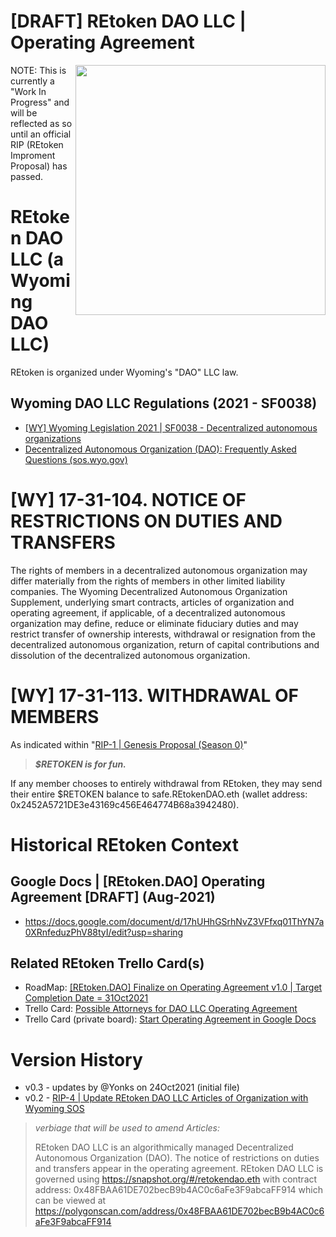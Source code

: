 # [DRAFT] REtoken DAO LLC | Operating Agreement
<img src="https://pbs.twimg.com/media/E7NDzbcVgAMGPGQ.jpg" width=400 align=right>
NOTE:  This is currently a "Work In Progress" and will be reflected as so until an official RIP (REtoken Improment Proposal) has passed.

# REtoken DAO LLC (a Wyoming DAO LLC)
REtoken is organized under Wyoming's "DAO" LLC law.

## Wyoming DAO LLC Regulations (2021 - SF0038)
* [[WY] Wyoming Legislation 2021 | SF0038 - Decentralized autonomous organizations](https://www.wyoleg.gov/Legislation/2021/SF0038)
* [Decentralized Autonomous Organization (DAO): Frequently Asked Questions (sos.wyo.gov)](https://sos.wyo.gov/Business/Docs/DAOs_FAQs.pdf)

# [WY] 17-31-104. NOTICE OF RESTRICTIONS ON DUTIES AND TRANSFERS

The rights of members in a decentralized autonomous organization may differ materially from the rights of members in other limited liability companies. The Wyoming Decentralized Autonomous Organization Supplement, underlying smart contracts, articles of organization and operating agreement, if applicable, of a decentralized autonomous organization may define, reduce or eliminate fiduciary duties and may restrict transfer of ownership interests, withdrawal or resignation from the decentralized autonomous organization, return of capital contributions and dissolution of the decentralized autonomous organization.

# [WY] 17-31-113. WITHDRAWAL OF MEMBERS

As indicated within "[RIP-1 | Genesis Proposal (Season 0)](https://snapshot.org/#/retokendao.eth/proposal/QmdJUQkW6dNWfuT5BZbx1qWzopgbpEFom1xaVsVCQCT7UD)"

> ***$RETOKEN is for fun.***

If any member chooses to entirely withdrawal from REtoken, they may send their entire $RETOKEN balance to safe.REtokenDAO.eth (wallet address: 0x2452A5721DE3e43169c456E464774B68a3942480).

# Historical REtoken Context

## Google Docs | [REtoken.DAO] Operating Agreement [DRAFT] (Aug-2021)
* https://docs.google.com/document/d/17hUHhGSrhNvZ3VFfxq01ThYN7a0XRnfeduzPhV88tyI/edit?usp=sharing

## Related REtoken Trello Card(s)
* RoadMap: [[REtoken.DAO] Finalize on Operating Agreement v1.0 | Target Completion Date = 31Oct2021](https://trello.com/c/F8YmmE82)
* Trello Card: [Possible Attorneys for DAO LLC Operating Agreement](https://trello.com/c/MPvosg2W)
* Trello Card (private board): [Start Operating Agreement in Google Docs](https://trello.com/c/g3HR4TMj/33-start-operating-agreement-in-google-docs)

# Version History
* v0.3 - updates by @Yonks on 24Oct2021 (initial file)
* v0.2 - [RIP-4 | Update REtoken DAO LLC Articles of Organization with Wyoming SOS](https://snapshot.org/#/retokendao.eth/proposal/QmRG1FMqeArpy4NMd4XTrFm18fKB7NpkDEZwxpnBELMKzQ)
> *verbiage that will be used to amend Articles:*
> 
> REtoken DAO LLC is an algorithmically managed Decentralized Autonomous Organization (DAO). The notice of restrictions on duties and transfers appear in the operating agreement. REtoken DAO LLC is governed using https://snapshot.org/#/retokendao.eth with contract address: 0x48FBAA61DE702becB9b4AC0c6aFe3F9abcaFF914 which can be viewed at https://polygonscan.com/address/0x48FBAA61DE702becB9b4AC0c6aFe3F9abcaFF914
